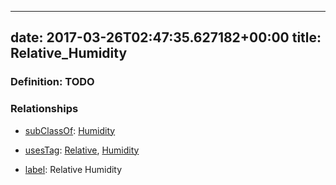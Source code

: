
---
date: 2017-03-26T02:47:35.627182+00:00
title: Relative_Humidity
---
### Definition: TODO

### Relationships

* [subClassOf](http://www.w3.org/2000/01/rdf-schema#subClassOf): [Humidity](https://brickschema.org/schema/1.0/Brick#Humidity)

* [usesTag](https://brickschema.org/schema/1.0/BrickFrame#usesTag): [Relative](https://brickschema.org/schema/1.0/BrickTag#Relative), [Humidity](https://brickschema.org/schema/1.0/BrickTag#Humidity)

* [label](http://www.w3.org/2000/01/rdf-schema#label): Relative Humidity
